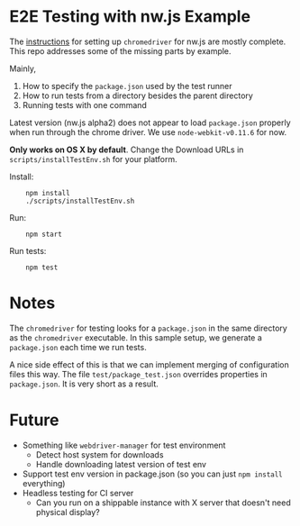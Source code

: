 E2E Testing with nw.js Example
===

The [instructions](https://github.com/nwjs/nw.js/wiki/chromedriver) for setting up `chromedriver` for nw.js are mostly complete. This repo addresses some of the missing parts by example.

Mainly,

1. How to specify the `package.json` used by the test runner
2. How to run tests from a directory besides the parent directory
3. Running tests with one command

Latest version (nw.js alpha2) does not appear to load `package.json` properly when run through the chrome driver. We use `node-webkit-v0.11.6` for now.

**Only works on OS X by default**. Change the Download URLs in `scripts/installTestEnv.sh` for your platform.

Install:

		npm install
		./scripts/installTestEnv.sh

Run:

		npm start

Run tests:

		npm test

Notes
===

The `chromedriver` for testing looks for a `package.json` in the same directory as the `chromedriver` executable. In this sample setup, we generate a `package.json` each time we run tests. 

A nice side effect of this is that we can implement merging of configuration files this way. The file `test/package_test.json` overrides properties in `package.json`. It is very short as a result.

Future
===

* Something like `webdriver-manager` for test environment
	* Detect host system for downloads
	* Handle downloading latest version of test env
* Support test env version in package.json (so you can just `npm install` everything)
* Headless testing for CI server
	* Can you run on a shippable instance with X server that doesn't need physical display?